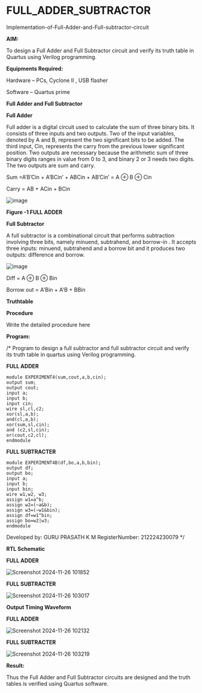 # FULL_ADDER_SUBTRACTOR

Implementation-of-Full-Adder-and-Full-subtractor-circuit

**AIM:**

To design a Full Adder and Full Subtractor circuit and verify its truth table in Quartus using Verilog programming.

**Equipments Required:**

Hardware – PCs, Cyclone II , USB flasher

Software – Quartus prime

**Full Adder and Full Subtractor**

**Full Adder**

Full adder is a digital circuit used to calculate the sum of three binary bits. It consists of three inputs and two outputs. Two of the input variables, denoted by A and B, represent the two significant bits to be added. The third input, Cin, represents the carry from the previous lower significant position. Two outputs are necessary because the arithmetic sum of three binary digits ranges in value from 0 to 3, and binary 2 or 3 needs two digits. The two outputs are sum and carry.

Sum =A’B’Cin + A’BCin’ + ABCin + AB’Cin’ = A ⊕ B ⊕ Cin 

Carry = AB + ACin + BCin

![image](https://github.com/naavaneetha/FULL_ADDER_SUBTRACTOR/assets/154305477/0f30ba51-5ffb-4198-845f-18e054f675e7)

**Figure -1 FULL ADDER**

**Full Subtractor**

A full subtractor is a combinational circuit that performs subtraction involving three bits, namely minuend, subtrahend, and borrow-in . It accepts three inputs: minuend, subtrahend and a borrow bit and it produces two outputs: difference and borrow.

![image](https://github.com/naavaneetha/FULL_ADDER_SUBTRACTOR/assets/154305477/02b24f51-ab51-4304-9ad6-7b81ffc1ead5)

Diff = A ⊕ B ⊕ Bin 

Borrow out = A'Bin + A'B + BBin

**Truthtable**

**Procedure**

Write the detailed procedure here

**Program:**

/* Program to design a full subtractor and full subtractor circuit and verify its truth table in quartus using Verilog programming.

**FULL ADDER**
```
module EXPERIMENT4(sum,cout,a,b,cin);
output sum;
output cout;
input a;
input b;
input cin;
wire sl,cl,c2;
xor(sl,a,b);
and(cl,a,b);
xor(sum,sl,cin);
and (c2,sl,cin);
or(cout,c2,cl);
endmodule
```

**FULL SUBTRACTER**
```
module EXPERIMENT4B(df,bo,a,b,bin);
output df;
output bo;
input a;
input b;
input bin;
wire w1,w2, w3;
assign w1=a^b;
assign w2=(~a&b);
assign w3=(~w1&bin);
assign df=w1^bin;
assign bo=w2|w3;
endmodule
```
Developed by: GURU PRASATH K M
RegisterNumber: 212224230079
*/

**RTL Schematic**

**FULL ADDER**

![Screenshot 2024-11-26 101852](https://github.com/user-attachments/assets/d22632d6-a1e6-4628-85dd-1032a2da3ef3)

**FULL SUBTRACTER**

![Screenshot 2024-11-26 103017](https://github.com/user-attachments/assets/e4dc40be-5868-4fec-bd1e-17c6728e673f)

**Output Timing Waveform**

**FULL ADDER**

![Screenshot 2024-11-26 102132](https://github.com/user-attachments/assets/40c9f6a1-5073-42f6-bd4b-b38576d35bad)

**FULL SUBTRACTER**

![Screenshot 2024-11-26 103219](https://github.com/user-attachments/assets/f5f83243-e76c-4404-b99a-c39f4d163d42)

**Result:**

Thus the Full Adder and Full Subtractor circuits are designed and the truth tables is verified using Quartus software.



